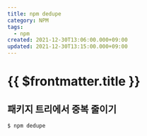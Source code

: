```yaml
---
title: npm dedupe
category: NPM
tags:
  - npm
created: 2021-12-30T13:06:00.000+09:00
updated: 2021-12-30T13:15:00.000+09:00
---
```


# {{ $frontmatter.title }}

## 패키지 트리에서 중복 줄이기

```sh
$ npm dedupe
```
